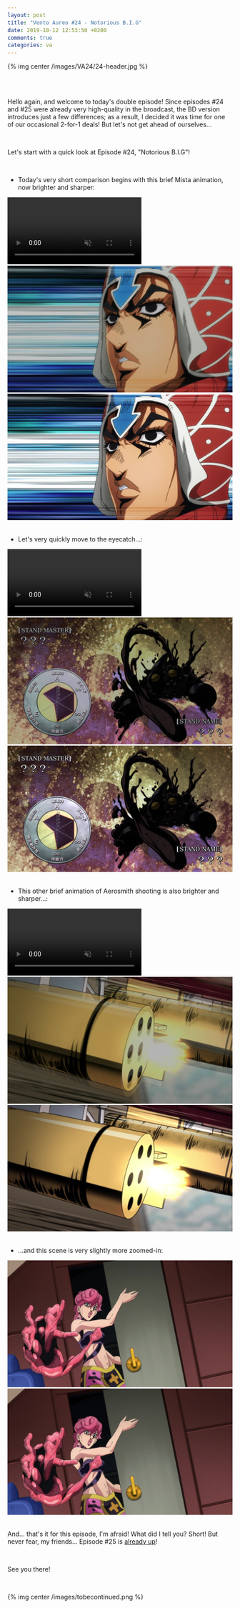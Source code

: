 ```yaml
---
layout: post
title: "Vento Aureo #24 - Notorious B.I.G"
date: 2019-10-12 12:53:50 +0200
comments: true
categories: va
---
```


{% img center /images/VA24/24-header.jpg %}
<!-- more -->

<br>
<br>

Hello again, and welcome to today's double episode! Since episodes #24 and #25 were already very high-quality in the broadcast, the BD version introduces just a few differences; as a result, I decided it was time for one of our occasional 2-for-1 deals! But let's not get ahead of ourselves...

<br>

Let's start with a quick look at Episode #24, "Notorious B.I.G"!

<br>

- Today's very short comparison begins with this brief Mista animation, now brighter and sharper:

<video class='center' muted nocontrols autoplay playsinline loop preload='auto'>
  <source src="./../videos/VA24/01 - bs mista.webm" type='video/webm; codecs="vp8, vorbis"'>
  <source src="./../videos/VA24/01 - bs mista.mp4" type='video/mp4; codecs=avc1.42E01E,mp4a.40.2'>
</video>

<div id="container1" class="twentytwenty-container">
 <img src="./../images/VA24/tv-06030.jpg" />
 <img src="./../images/VA24/bd-06030.jpg" />
</div>

<br>

- Let's very quickly move to the eyecatch...:

<video class='center' muted nocontrols autoplay playsinline loop preload='auto'>
  <source src="./../videos/VA24/02 - eyecatch.webm" type='video/webm; codecs="vp8, vorbis"'>
  <source src="./../videos/VA24/02 - eyecatch.mp4" type='video/mp4; codecs=avc1.42E01E,mp4a.40.2'>
</video>

<div id="container1" class="twentytwenty-container">
 <img src="./../images/VA24/tv-18460.jpg" />
 <img src="./../images/VA24/bd-18460.jpg" />
</div>

<br>

- This other brief animation of Aerosmith shooting is also brighter and sharper...:

<video class='center' muted nocontrols autoplay playsinline loop preload='auto'>
  <source src="./../videos/VA24/03 - aerosmith.webm" type='video/webm; codecs="vp8, vorbis"'>
  <source src="./../videos/VA24/03 - aerosmith.mp4" type='video/mp4; codecs=avc1.42E01E,mp4a.40.2'>
</video>

<div id="container1" class="twentytwenty-container">
 <img src="./../images/VA24/tv-21640.jpg" />
 <img src="./../images/VA24/bd-21640.jpg" />
</div>

<br>

- ...and this scene is very slightly more zoomed-in:

<div id="container1" class="twentytwenty-container">
 <img src="./../images/VA24/tv-22570.jpg" />
 <img src="./../images/VA24/bd-22570.jpg" />
</div>

<br>

And... that's it for this episode, I'm afraid! What did I tell you? Short! But never fear, my friends... Episode #25 is <a href="https://jojocomparisons.github.io/jojo-va-25/">already up</a>!

<br>

See you there!

<br>

{% img center /images/tobecontinued.png %}